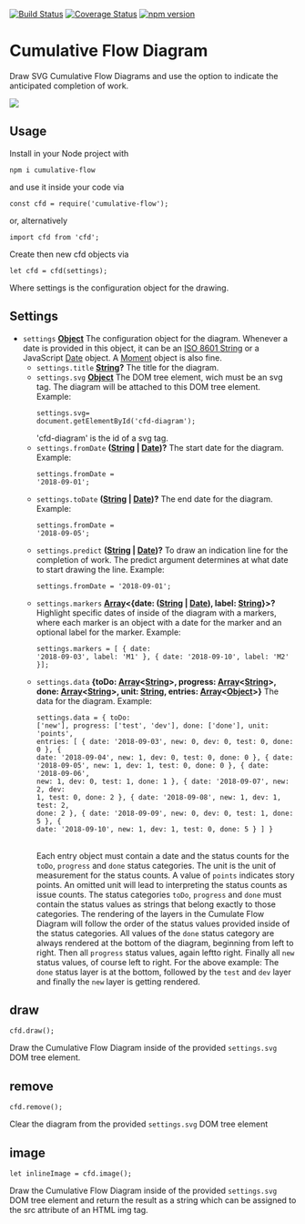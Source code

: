 [![Build Status](https://travis-ci.com/ulfschneider/cumulative-flow.svg?branch=master)](https://travis-ci.com/ulfschneider/cumulative-flow) [![Coverage Status](https://coveralls.io/repos/github/ulfschneider/cumulative-flow/badge.svg?branch=master)](https://coveralls.io/github/ulfschneider/cumulative-flow?branch=master) [![npm version](https://badge.fury.io/js/cumulative-flow.svg)](https://badge.fury.io/js/cumulative-flow)

# Cumulative Flow Diagram

Draw SVG Cumulative Flow Diagrams and use the option to indicate the anticipated completion of work.

<img src="http://github.com/ulfschneider/cumulative-flow/raw/master/cfd.png"/>

## Usage

Install in your Node project with 
```
npm i cumulative-flow
``` 
and use it inside your code via 
```
const cfd = require('cumulative-flow');
```
or, alternatively 
```
import cfd from 'cfd';
```

Create then new cfd objects via
```
let cfd = cfd(settings);
```
Where settings is the configuration object for the drawing.

## Settings

-   `settings` **[Object][6]** The configuration object for the diagram. Whenever a date is provided in this object, it can be an [ISO 8601 String][7] or a JavaScript [Date][8] object. A [Moment][9] object is also fine.
    -   `settings.title` **[String][10]?** The title for the diagram.
    -   `settings.svg` **[Object][6]** The DOM tree element, wich must be an svg tag. The diagram will be attached to this DOM tree element. Example:<pre><code>settings.svg= document.getElementById('cfd-diagram');
        </code></pre>'cfd-diagram' is the id of a svg tag.
    -   `settings.fromDate` **([String][10] \| [Date][11])?** The start date for the diagram. Example:<pre><code>settings.fromDate = '2018-09-01';</code></pre>
    -   `settings.toDate` **([String][10] \| [Date][11])?** The end date for the diagram. Example:<pre><code>settings.fromDate = '2018-09-05';</code></pre>
    -   `settings.predict` **([String][10] \| [Date][11])?** To draw an indication line for the completion of work. The predict argument determines at what date to start drawing the line. Example:<pre><code>settings.fromDate = '2018-09-01';</code></pre>
    -   `settings.markers` **[Array][12]&lt;{date: ([String][10] \| [Date][11]), label: [String][10]}>?** Highlight specific dates of inside of the diagram with a markers, where each marker is an object with a date for the marker and an optional label for the marker. Example:<pre><code>settings.markers = [
        { date: '2018-09-03', label: 'M1' },
        { date: '2018-09-10', label: 'M2' }];</code></pre>
    -   `settings.data` **{toDo: [Array][12]&lt;[String][10]>, progress: [Array][12]&lt;[String][10]>, done: [Array][12]&lt;[String][10]>, unit: [String][10], entries: [Array][12]&lt;[Object][6]>}** The data for the diagram. Example:<pre><code>settings.data = {
        toDo: ['new'],
        progress: ['test', 'dev'],
        done: ['done'],
        unit: 'points',
        entries: [
        { date: '2018-09-03', new: 0, dev: 0, test: 0, done: 0 },
        { date: '2018-09-04', new: 1, dev: 0, test: 0, done: 0 },
        { date: '2018-09-05', new: 1, dev: 1, test: 0, done: 0 },
        { date: '2018-09-06', new: 1, dev: 0, test: 1, done: 1 },
        { date: '2018-09-07', new: 2, dev: 1, test: 0, done: 2 },
        { date: '2018-09-08', new: 1, dev: 1, test: 2, done: 2 },
        { date: '2018-09-09', new: 0, dev: 0, test: 1, done: 5 },
        { date: '2018-09-10', new: 1, dev: 1, test: 0, done: 5 }
        ]
        }
        </code></pre>  
Each entry object must contain a date and the status counts for the `toDo`, `progress` and `done` status categories. The unit is the unit of measurement for the status counts. A value of `points` indicates story points. An omitted unit will lead to interpreting the status counts as issue counts. The status categories `toDo`, `progress` and `done` must contain the status values as strings that belong exactly to those categories. The rendering of the layers in the Cumulate Flow Diagram will follow the order of the status values provided inside of the status categories. All values of the `done` status category are always rendered at the bottom of the diagram,       beginning from left to right. Then all `progress` status values, again leftto right. Finally all `new` status values, of course left to right. For the above example: The `done` status layer is at the bottom, followed by the `test` and `dev` layer and finally the `new` layer is getting rendered.

## draw

```
cfd.draw();
```
Draw the Cumulative Flow Diagram inside of the provided `settings.svg` DOM tree element.

## remove

```
cfd.remove();
```
Clear the diagram from the provided `settings.svg` DOM tree element

## image

```
let inlineImage = cfd.image();
```
Draw the Cumulative Flow Diagram inside of the provided `settings.svg` DOM tree element and return the result as a string which can be assigned to the src attribute of an HTML img tag.

[1]: #cfd

[2]: #parameters

[3]: #draw

[4]: #remove

[5]: #image

[6]: https://developer.mozilla.org/docs/Web/JavaScript/Reference/Global_Objects/Object

[7]: https://en.wikipedia.org/wiki/ISO_8601

[8]: https://developer.mozilla.org/de/docs/Web/JavaScript/Reference/Global_Objects/Date

[9]: https://momentjs.com

[10]: https://developer.mozilla.org/docs/Web/JavaScript/Reference/Global_Objects/String

[11]: https://developer.mozilla.org/docs/Web/JavaScript/Reference/Global_Objects/Date

[12]: https://developer.mozilla.org/docs/Web/JavaScript/Reference/Global_Objects/Array